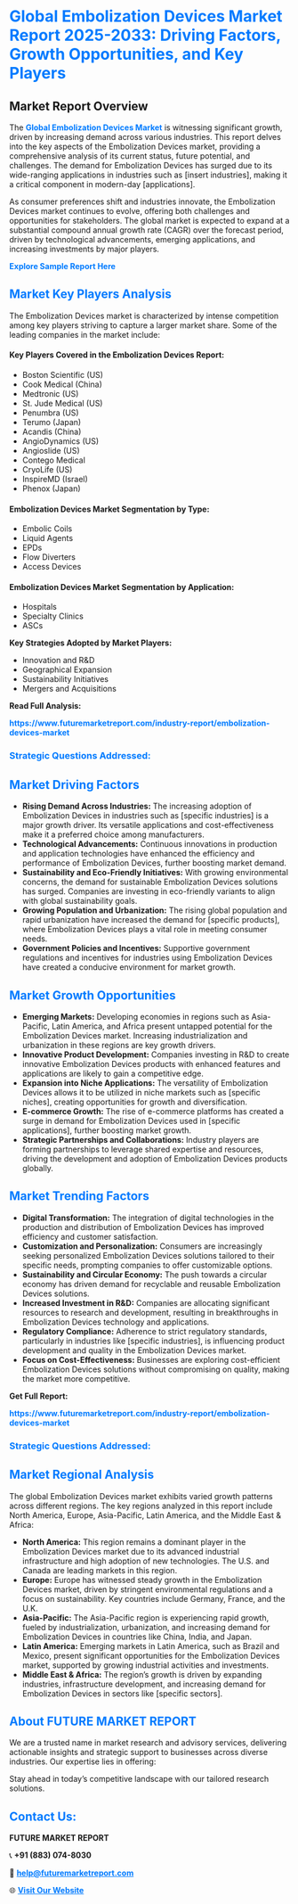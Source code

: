 <h1 style="color: #007BFF;">Global Embolization Devices Market Report 2025-2033: Driving Factors, Growth Opportunities, and Key Players</h1>

<section id="overview">
<h2>Market Report Overview</h2>
<p>The <a href="https://www.futuremarketreport.com/industry-report/embolization-devices-market" style="color: #007BFF; text-decoration: none;"><strong>Global Embolization Devices Market</strong></a> is witnessing significant growth, driven by increasing demand across various industries. This report delves into the key aspects of the Embolization Devices market, providing a comprehensive analysis of its current status, future potential, and challenges. The demand for Embolization Devices has surged due to its wide-ranging applications in industries such as [insert industries], making it a critical component in modern-day [applications].</p>
<p>As consumer preferences shift and industries innovate, the Embolization Devices market continues to evolve, offering both challenges and opportunities for stakeholders. The global market is expected to expand at a substantial compound annual growth rate (CAGR) over the forecast period, driven by technological advancements, emerging applications, and increasing investments by major players.</p>
</section>

<section id="overview">
<p><a href="https://www.futuremarketreport.com/request-sample/reportId=93004" style="color: #007BFF; text-decoration: none;"><strong>Explore Sample Report Here</strong></a></p>
</section>

<section id="key-players">
<h2 style="color: #007BFF;">Market Key Players Analysis</h2>
<p>The Embolization Devices market is characterized by intense competition among key players striving to capture a larger market share. Some of the leading companies in the market include:</p>
<h4>Key Players Covered in the Embolization Devices Report:</h4>
<ul><li>Boston Scientific (US)</li><li>Cook Medical (China)</li><li>Medtronic (US)</li><li>St. Jude Medical (US)</li><li>Penumbra (US)</li><li>Terumo (Japan)</li><li>Acandis (China)</li><li>AngioDynamics (US)</li><li>Angioslide (US)</li><li>Contego Medical</li><li>CryoLife (US)</li><li>InspireMD (Israel)</li><li>Phenox (Japan)</li></ul>
<h4>Embolization Devices Market Segmentation by Type:</h4>
<ul><li>Embolic Coils</li><li>Liquid Agents</li><li>EPDs</li><li>Flow Diverters</li><li>Access Devices</li></ul>

<h4>Embolization Devices Market Segmentation by Application:</h4>
<ul><li>Hospitals</li><li>Specialty Clinics</li><li>ASCs</li></ul>
<p><strong>Key Strategies Adopted by Market Players:</strong></p>
<ul>
<li>Innovation and R&D</li>
<li>Geographical Expansion</li>
<li>Sustainability Initiatives</li>
<li>Mergers and Acquisitions</li>
</ul>
</section>

<section>
<p><strong>Read Full Analysis: </strong></p><a href="https://www.futuremarketreport.com/industry-report/embolization-devices-market" style="color: #007BFF; text-decoration: none;"><strong>https://www.futuremarketreport.com/industry-report/embolization-devices-market</strong></a>
<h3 style="color: #007BFF;">Strategic Questions Addressed:</h3>
</section>

<section id="driving-factors">
<h2 style="color: #007BFF;">Market Driving Factors</h2>
<ul>
<li><strong>Rising Demand Across Industries:</strong> The increasing adoption of Embolization Devices in industries such as [specific industries] is a major growth driver. Its versatile applications and cost-effectiveness make it a preferred choice among manufacturers.</li>
<li><strong>Technological Advancements:</strong> Continuous innovations in production and application technologies have enhanced the efficiency and performance of Embolization Devices, further boosting market demand.</li>
<li><strong>Sustainability and Eco-Friendly Initiatives:</strong> With growing environmental concerns, the demand for sustainable Embolization Devices solutions has surged. Companies are investing in eco-friendly variants to align with global sustainability goals.</li>
<li><strong>Growing Population and Urbanization:</strong> The rising global population and rapid urbanization have increased the demand for [specific products], where Embolization Devices plays a vital role in meeting consumer needs.</li>
<li><strong>Government Policies and Incentives:</strong> Supportive government regulations and incentives for industries using Embolization Devices have created a conducive environment for market growth.</li>
</ul>
</section>

<section id="growth-opportunities">
<h2 style="color: #007BFF;">Market Growth Opportunities</h2>
<ul>
<li><strong>Emerging Markets:</strong> Developing economies in regions such as Asia-Pacific, Latin America, and Africa present untapped potential for the Embolization Devices market. Increasing industrialization and urbanization in these regions are key growth drivers.</li>
<li><strong>Innovative Product Development:</strong> Companies investing in R&D to create innovative Embolization Devices products with enhanced features and applications are likely to gain a competitive edge.</li>
<li><strong>Expansion into Niche Applications:</strong> The versatility of Embolization Devices allows it to be utilized in niche markets such as [specific niches], creating opportunities for growth and diversification.</li>
<li><strong>E-commerce Growth:</strong> The rise of e-commerce platforms has created a surge in demand for Embolization Devices used in [specific applications], further boosting market growth.</li>
<li><strong>Strategic Partnerships and Collaborations:</strong> Industry players are forming partnerships to leverage shared expertise and resources, driving the development and adoption of Embolization Devices products globally.</li>
</ul>
</section>

<section id="trending-factors">
<h2 style="color: #007BFF;">Market Trending Factors</h2>
<ul>
<li><strong>Digital Transformation:</strong> The integration of digital technologies in the production and distribution of Embolization Devices has improved efficiency and customer satisfaction.</li>
<li><strong>Customization and Personalization:</strong> Consumers are increasingly seeking personalized Embolization Devices solutions tailored to their specific needs, prompting companies to offer customizable options.</li>
<li><strong>Sustainability and Circular Economy:</strong> The push towards a circular economy has driven demand for recyclable and reusable Embolization Devices solutions.</li>
<li><strong>Increased Investment in R&D:</strong> Companies are allocating significant resources to research and development, resulting in breakthroughs in Embolization Devices technology and applications.</li>
<li><strong>Regulatory Compliance:</strong> Adherence to strict regulatory standards, particularly in industries like [specific industries], is influencing product development and quality in the Embolization Devices market.</li>
<li><strong>Focus on Cost-Effectiveness:</strong> Businesses are exploring cost-efficient Embolization Devices solutions without compromising on quality, making the market more competitive.</li>
</ul>
</section>

<section>
<p><strong>Get Full Report: </strong></p><a href="https://www.futuremarketreport.com/industry-report/embolization-devices-market" style="color: #007BFF; text-decoration: none;"><strong>https://www.futuremarketreport.com/industry-report/embolization-devices-market</strong></a>
<h3 style="color: #007BFF;">Strategic Questions Addressed:</h3>
</section>


<section id="regional-analysis">
<h2 style="color: #007BFF;">Market Regional Analysis</h2>
<p>The global Embolization Devices market exhibits varied growth patterns across different regions. The key regions analyzed in this report include North America, Europe, Asia-Pacific, Latin America, and the Middle East & Africa:</p>
<ul>
<li><strong>North America:</strong> This region remains a dominant player in the Embolization Devices market due to its advanced industrial infrastructure and high adoption of new technologies. The U.S. and Canada are leading markets in this region.</li>
<li><strong>Europe:</strong> Europe has witnessed steady growth in the Embolization Devices market, driven by stringent environmental regulations and a focus on sustainability. Key countries include Germany, France, and the U.K.</li>
<li><strong>Asia-Pacific:</strong> The Asia-Pacific region is experiencing rapid growth, fueled by industrialization, urbanization, and increasing demand for Embolization Devices in countries like China, India, and Japan.</li>
<li><strong>Latin America:</strong> Emerging markets in Latin America, such as Brazil and Mexico, present significant opportunities for the Embolization Devices market, supported by growing industrial activities and investments.</li>
<li><strong>Middle East & Africa:</strong> The region’s growth is driven by expanding industries, infrastructure development, and increasing demand for Embolization Devices in sectors like [specific sectors].</li>
</ul>
</section>

<footer>
<h2 style="color: #007BFF;">About FUTURE MARKET REPORT</h2>
<p>We are a trusted name in market research and advisory services, delivering actionable insights and strategic support to businesses across diverse industries. Our expertise lies in offering:</p>

<p>Stay ahead in today’s competitive landscape with our tailored research solutions.</p>

<h2 style="color: #007BFF;">Contact Us:</h2>
<p><strong>FUTURE MARKET REPORT</strong></p>
<p>📞 <strong>+91 (883) 074-8030</strong></p>
<p>📧 <strong><a href="mailto:help@futuremarketreport.com" style="color: #007BFF;">help@futuremarketreport.com</a></strong></p>
<p>🌐 <strong><a href="https://www.futuremarketreport.com/" style="color: #007BFF;">Visit Our Website</a></strong></p>
</footer>
